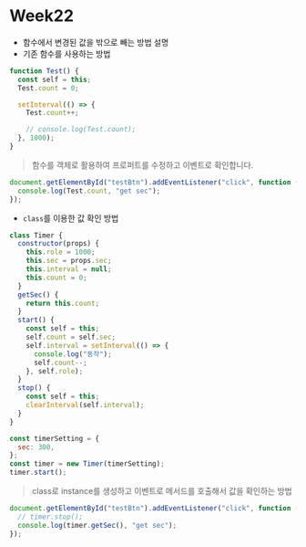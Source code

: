 # Week22

+ 함수에서 변경된 값을 밖으로 빼는 방법 설명
+ 기존 함수를 사용하는 방법

```js
function Test() {
  const self = this;
  Test.count = 0;

  setInterval(() => {
    Test.count++;

    // console.log(Test.count);
  }, 1000);
}
```

> 함수를 객체로 활용하여 프로퍼트를 수정하고 이벤트로 확인합니다.

```js
document.getElementById("testBtn").addEventListener("click", function (e) {
  console.log(Test.count, "get sec");
});
```



+ `class`를 이용한 값 확인 방법

```js
class Timer {
  constructor(props) {
    this.role = 1000;
    this.sec = props.sec;
    this.interval = null;
    this.count = 0;
  }
  getSec() {
    return this.count;
  }
  start() {
    const self = this;
    self.count = self.sec;
    self.interval = setInterval(() => {
      console.log("동작");
      self.count--;
    }, self.role);
  }
  stop() {
    const self = this;
    clearInterval(self.interval);
  }
}

const timerSetting = {
  sec: 300,
};
const timer = new Timer(timerSetting);
timer.start();
```

> class로 instance를 생성하고 이벤트로 메서드를 호출해서 값을 확인하는 방법

```js
document.getElementById("testBtn").addEventListener("click", function (e) {
  // timer.stop();
  console.log(timer.getSec(), "get sec");
});
```

